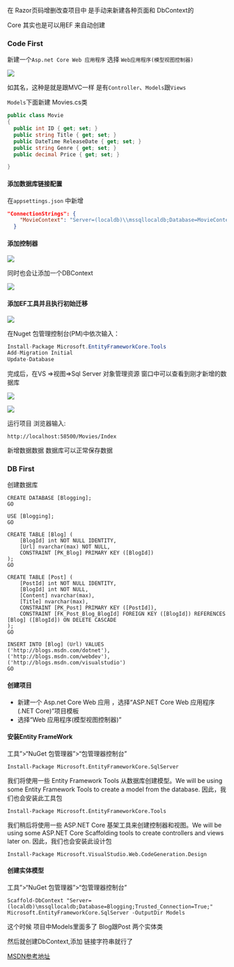 在 Razor页码增删改查项目中 是手动来新建各种页面和 DbContext的

Core 其实也是可以用EF 来自动创建

### Code  First

新建一个`Asp.net Core Web 应用程序`  选择 `Web应用程序(模型视图控制器)`

![](img/7.png)



如其名，这种是就是跟MVC一样 是有`Controller`、`Models`跟`Views` 

`Models`下面新建 Movies.cs类

```c#
public class Movie
{
  public int ID { get; set; }
  public string Title { get; set; }
  public DateTime ReleaseDate { get; set; }
  public string Genre { get; set; }
  public decimal Price { get; set; }

}
```



#### 添加数据库链接配置

在`appsettings.json` 中新增

```json
"ConnectionStrings": {
    "MovieContext": "Server=(localdb)\\mssqllocaldb;Database=MovieContext-b46f6c0e-480e-483c-b789-28e8f6c54cdc;Trusted_Connection=True;MultipleActiveResultSets=true"
  }
```



#### 添加控制器

![](img/8.png)

 同时也会让添加一个DBContext

![](img/9.png)



#### 添加EF工具并且执行初始迁移

![](img/10.png)



在Nuget 包管理控制台(PM)中依次输入：

```c#
Install-Package Microsoft.EntityFrameworkCore.Tools
Add-Migration Initial
Update-Database
```

完成后，在VS =>视图=>Sql Server 对象管理资源 窗口中可以查看到刚才新增的数据库

![](img/11.png)





![](img/12.png)



运行项目 浏览器输入:

```
http://localhost:58500/Movies/Index
```

新增数据数据 数据库可以正常保存数据





### DB First

创建数据库

```mssql
CREATE DATABASE [Blogging];
GO

USE [Blogging];
GO

CREATE TABLE [Blog] (
    [BlogId] int NOT NULL IDENTITY,
    [Url] nvarchar(max) NOT NULL,
    CONSTRAINT [PK_Blog] PRIMARY KEY ([BlogId])
);
GO

CREATE TABLE [Post] (
    [PostId] int NOT NULL IDENTITY,
    [BlogId] int NOT NULL,
    [Content] nvarchar(max),
    [Title] nvarchar(max),
    CONSTRAINT [PK_Post] PRIMARY KEY ([PostId]),
    CONSTRAINT [FK_Post_Blog_BlogId] FOREIGN KEY ([BlogId]) REFERENCES [Blog] ([BlogId]) ON DELETE CASCADE
);
GO

INSERT INTO [Blog] (Url) VALUES
('http://blogs.msdn.com/dotnet'),
('http://blogs.msdn.com/webdev'),
('http://blogs.msdn.com/visualstudio')
GO
```



#### 创建项目

- 新建一个 Asp.net Core Web 应用 ，选择“ASP.NET Core Web 应用程序(.NET Core)”项目模板
- 选择“Web 应用程序(模型视图控制器)”



#### 安装Entity FrameWork

工具”>“NuGet 包管理器”>“包管理器控制台”

```
Install-Package Microsoft.EntityFrameworkCore.SqlServer
```

我们将使用一些 Entity Framework Tools 从数据库创建模型。We will be using some Entity Framework Tools to create a model from the database. 因此，我们也会安装此工具包

```
Install-Package Microsoft.EntityFrameworkCore.Tools
```

我们稍后将使用一些 ASP.NET Core 基架工具来创建控制器和视图。We will be using some ASP.NET Core Scaffolding tools to create controllers and views later on. 因此，我们也会安装此设计包

```
Install-Package Microsoft.VisualStudio.Web.CodeGeneration.Design
```



#### 创建实体模型

工具”>“NuGet 包管理器”>“包管理器控制台”

```
Scaffold-DbContext "Server=(localdb)\mssqllocaldb;Database=Blogging;Trusted_Connection=True;" Microsoft.EntityFrameworkCore.SqlServer -OutputDir Models
```

这个时候 项目中Models里面多了 Blog跟Post 两个实体类

然后就创建DbContext,添加 链接字符串就行了

[MSDN参考地址](https://docs.microsoft.com/zh-cn/ef/core/get-started/aspnetcore/existing-db)

